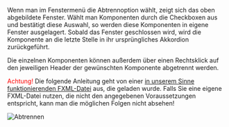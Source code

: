 Wenn man im Fenstermenü die Abtrennoption wählt, zeigt sich das oben abgebildete Fenster. 
Wählt man Komponenten durch die Checkboxen aus und bestätigt diese Auswahl, so werden diese Komponenten in eigene Fenster ausgelagert. 
Sobald das Fenster geschlossen wird, wird die Komponente an die letzte Stelle in ihr ursprüngliches Akkordion zurückgeführt.

Die einzelnen Komponenten können außerdem über einen Rechtsklick auf den jeweiligen Header der gewünschten Komponente abgetrennt werden.

<span style="color:red">Achtung!</span> Die folgende Anleitung geht von einer [in unserem Sinne funktionierenden FXML-Datei](Perspektiven.md) aus, die geladen wurde. 
Falls Sie eine eigene FXML-Datei nutzen, die nicht den angegebenen Voraussetzungen entspricht, kann man die möglichen Folgen nicht absehen!

![Abtrennen](../../../screenshots/Detaching.png)
